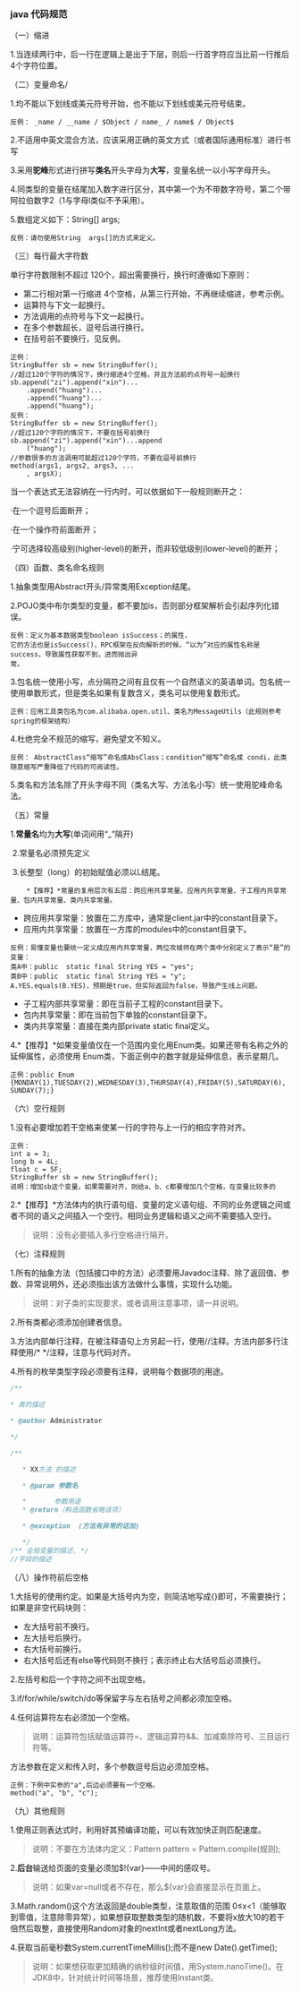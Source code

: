 ### java 代码规范

（一）缩进

1.当连续两行中，后一行在逻辑上是出于下层，则后一行首字符应当比前一行推后4个字符位置。



（二）变量命名/

1.均不能以下划线或美元符号开始，也不能以下划线或美元符号结束。

```
反例： _name / __name / $Object / name_ / name$ / Object$
```

2.不适用中英文混合方法，应该采用正确的英文方式（或者国际通用标准）进行书写

3.采用**驼峰**形式进行拼写**类名**开头字母为**大写**，变量名统一以小写字母开头。

4.同类型的变量在结尾加入数字进行区分，其中第一个为不带数字符号，第二个带阿拉伯数字2（1与字母l类似不予采用）。

5.数组定义如下：String[]   args;

```
反例：请勿使用String  args[]的方式来定义。
```

（三）每行最大字符数

单行字符数限制不超过  120个，超出需要换行，换行时遵循如下原则：
* 第二行相对第一行缩进   4个空格，从第三行开始，不再继续缩进，参考示例。
* 运算符与下文一起换行。
* 方法调用的点符号与下文一起换行。
* 在多个参数超长，逗号后进行换行。
* 在括号前不要换行，见反例。
```
正例：
StringBuffer sb = new StringBuffer();
//超过120个字符的情况下，换行缩进4个空格，并且方法前的点符号一起换行
sb.append("zi").append("xin")...
	.append("huang")...
	.append("huang")...
	.append("huang");
反例：
StringBuffer sb = new StringBuffer();
//超过120个字符的情况下，不要在括号前换行
sb.append("zi").append("xin")...append
	("huang");
//参数很多的方法调用可能超过120个字符，不要在逗号前换行
method(args1, args2, args3, ...
	, argsX);
```

当一个表达式无法容纳在一行内时，可以依据如下一般规则断开之：

·在一个逗号后面断开；

·在一个操作符前面断开；

·宁可选择较高级别(higher-level)的断开，而非较低级别(lower-level)的断开；

（四）函数、类名命名规则

1.抽象类型用Abstract开头/异常类用Exception结尾。

2.POJO类中布尔类型的变量，都不要加is，否则部分框架解析会引起序列化错误。

```
反例：定义为基本数据类型boolean isSuccess；的属性，
它的方法也是isSuccess()，RPC框架在反向解析的时候，“以为”对应的属性名称是success，导致属性获取不到，进而抛出异
常。
```

3.包名统一使用小写，点分隔符之间有且仅有一个自然语义的英语单词。包名统一使用单数形式，但是类名如果有复数含义，类名可以使用复数形式。

```
正例：应用工具类包名为com.alibaba.open.util、类名为MessageUtils（此规则参考spring的框架结构）
```

4.杜绝完全不规范的缩写，避免望文不知义。

```
反例： AbstractClass“缩写”命名成AbsClass；condition“缩写”命名成 condi，此类随意缩写严重降低了代码的可阅读性。
```

5.类名和方法名除了开头字母不同（类名大写、方法名小写）统一使用驼峰命名法。

（五）常量

​       1.**常量名**均为**大写**(单词间用“_”隔开)

​		2.常量名必须预先定义

​		3.长整型（long）的初始赋值必须以L结尾。

		*【推荐】*常量的复用层次有五层：跨应用共享常量、应用内共享常量、子工程内共享常量、包内共享常量、类内共享常量。
* 跨应用共享常量：放置在二方库中，通常是client.jar中的constant目录下。
* 应用内共享常量：放置在一方库的modules中的constant目录下。

```
反例：易懂变量也要统一定义成应用内共享常量，两位攻城师在两个类中分别定义了表示“是”的变量：
类A中：public  static final String YES = "yes";
类B中：public  static final String YES = "y";
A.YES.equals(B.YES)，预期是true，但实际返回为false，导致产生线上问题。
```

* 子工程内部共享常量：即在当前子工程的constant目录下。
* 包内共享常量：即在当前包下单独的constant目录下。
* 类内共享常量：直接在类内部private  static  final定义。

​    4.*【推荐】*如果变量值仅在一个范围内变化用Enum类。如果还带有名称之外的延伸属性，必须使用   Enum类，下面正例中的数字就是延伸信息，表示星期几。
```
正例：public Enum
{MONDAY(1),TUESDAY(2),WEDNESDAY(3),THURSDAY(4),FRIDAY(5),SATURDAY(6), SUNDAY(7);}
```

（六）空行规则

1.没有必要增加若干空格来使某一行的字符与上一行的相应字符对齐。

```
正例：
int a = 3;
long b = 4L;
float c = 5F;
StringBuffer sb = new StringBuffer();
说明：增加sb这个变量，如果需要对齐，则给a、b、c都要增加几个空格，在变量比较多的
```
2.*【推荐】*方法体内的执行语句组、变量的定义语句组、不同的业务逻辑之间或者不同的语义之间插入一个空行。相同业务逻辑和语义之间不需要插入空行。

> 说明：没有必要插入多行空格进行隔开。

（七）注释规则

1.所有的抽象方法（包括接口中的方法）必须要用Javadoc注释、除了返回值、参数、异常说明外，还必须指出该方法做什么事情，实现什么功能。

> 说明：对子类的实现要求，或者调用注意事项，请一并说明。

2.所有类都必须添加创建者信息。

3.方法内部单行注释，在被注释语句上方另起一行，使用//注释。方法内部多行注释使用/* */注释，注意与代码对齐。

4.所有的枚举类型字段必须要有注释，说明每个数据项的用途。

```java
/**

* 类的描述

* @author Administrator

*/
```



```java
/**

   * XX方法 的描述

   * @param 参数名

   *       参数用途
   * @return（构造函数省略该项）

   * @exception  (方法有异常的话加)

   */
/** 全局变量的描述. */
//字段的描述

```



（八）操作符前后空格

1.大括号的使用约定。如果是大括号内为空，则简洁地写成{}即可，不需要换行；如果是非空代码块则：

* 左大括号前不换行。
* 左大括号后换行。
* 右大括号前换行。
* 右大括号后还有else等代码则不换行；表示终止右大括号后必须换行。

2.左括号和后一个字符之间不出现空格。

3.if/for/while/switch/do等保留字与左右括号之间都必须加空格。

4.任何运算符左右必须加一个空格。

> 说明：运算符包括赋值运算符=、逻辑运算符&&、加减乘除符号、三目运行符等。

方法参数在定义和传入时，多个参数逗号后边必须加空格。
```
正例：下例中实参的"a",后边必须要有一个空格。
method("a", "b", "c");
```

（九）其他规则

1.使用正则表达式时，利用好其预编译功能，可以有效加快正则匹配速度。

> 说明：不要在方法体内定义：Pattern pattern = Pattern.compile(规则);

2.**后台**输送给页面的变量必须加$!{var}——中间的感叹号。

> 说明：如果var=null或者不存在，那么${var}会直接显示在页面上。

3.Math.random()这个方法返回是double类型，注意取值的范围   0≤x<1（能够取到零值，注意除零异常），如果想获取整数类型的随机数，不要将x放大10的若干倍然后取整，直接使用Random对象的nextInt或者nextLong方法。

4.获取当前毫秒数System.currentTimeMillis();而不是new    Date().getTime();

> 说明：如果想获取更加精确的纳秒级时间值，用System.nanoTime()。在JDK8中，针对统计时间等场景，推荐使用Instant类。